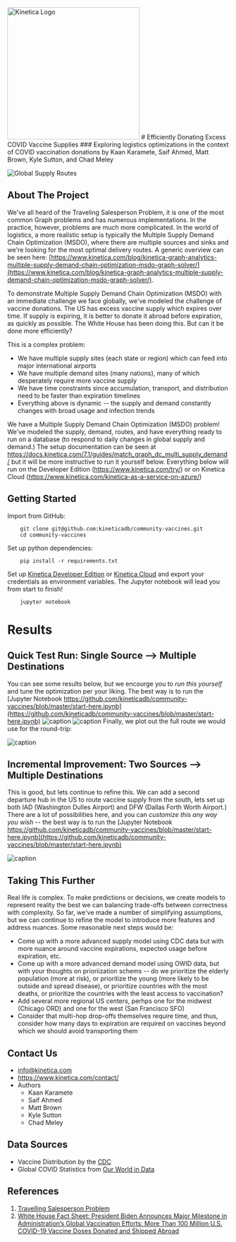 
<img src="https://2wz2rk1b7g6s3mm3mk3dj0lh-wpengine.netdna-ssl.com/wp-content/uploads/2018/08/kinetica_logo.svg" alt="Kinetica Logo" width="300"/>
# Efficiently Donating Excess COVID Vaccine Supplies
###   Exploring logistics optimizations in the context of COVID vaccination donations
by Kaan Karamete, Saif Ahmed, Matt Brown, Kyle Sutton, and Chad Meley

![Global Supply Routes](images/routes.jpg)

## About The Project
We've all heard of the Traveling Salesperson Problem, it is one of the most common Graph problems and has numerous implementations. In the practice, however, problems are much more complicated. In the world of logistics, a more realistic setup is typically the Multiple Supply Demand Chain Optimization (MSDO), where there are multiple sources and sinks and we're looking for the most optimal delivery routes. A generic overview can be seen here: [https://www.kinetica.com/blog/kinetica-graph-analytics-multiple-supply-demand-chain-optimization-msdo-graph-solver/](https://www.kinetica.com/blog/kinetica-graph-analytics-multiple-supply-demand-chain-optimization-msdo-graph-solver/).

To demonstrate Multiple Supply Demand Chain Optimization (MSDO) with an immediate challenge we face globally, we've modeled the challenge of vaccine donations. The US has excess vaccine supply which expires over time. If supply is expiring, it is better to donate it abroad before expiration, as quickly as possible. The White House has been doing this. But can it be done more efficiently?

This is a complex problem:

* We have multiple supply sites (each state or region) which can feed into major international airports
* We have multiple demand sites (many nations), many of which desperately require more vaccine supply
* We have time constraints since accumulation, transport, and distribution need to be faster than expiration timelines
* Everything above is dynamic -- the supply and demand constantly changes with broad usage and infection trends

We have a Multiple Supply Demand Chain Optimization (MSDO) problem! We've modeled the supply, demand, routes, and have everything ready to run on a database (to respond to daily changes in global supply and demand.) The setup documentation can be seen at https://docs.kinetica.com/7.1/guides/match_graph_dc_multi_supply_demand/ but it will be more instructive to run it yourself below. Everything below will run on the Developer Edition (https://www.kinetica.com/try/) or on Kinetica Cloud (https://www.kinetica.com/kinetica-as-a-service-on-azure/)

## Getting Started

Import from GitHub:

```
	git clone git@github.com:kineticadb/community-vaccines.git
	cd community-vaccines
```

Set up python dependencies:

```
	pip install -r requirements.txt
```
Set up [Kinetica Developer Edition](https://www.kinetica.com/try/) or [Kinetica Cloud](https://www.kinetica.com/kinetica-as-a-service-on-azure/) and export your credentials as environment variables. 
The Jupyter notebook will lead you from start to finish!

```	
	jupyter notebook
```

# Results

## Quick Test Run: Single Source --> Multiple Destinations

You can see some results below, but we encourge you to _run this yourself_ and tune the optimization per your liking. The best way is to run the [Jupyter Notebook https://github.com/kineticadb/community-vaccines/blob/master/start-here.ipynb](https://github.com/kineticadb/community-vaccines/blob/master/start-here.ipynb)
![caption](images/pix1.png)
![caption](images/pix2.png)
Finally, we plot out the full route we would use for the round-trip:
    
![caption](images/path_iad.png)


## Incremental Improvement: Two Sources --> Multiple Destinations

This is good, but lets continue to refine this. We can add a second departure hub in the US to route vaccine supply from the south, lets set up both IAD (Washington Dulles Airport) and DFW (Dallas Forth Worth Airport.) There are a lot of possibilities here, and you can _customize this any way you wish_ -- the best way is to run the [Jupyter Notebook https://github.com/kineticadb/community-vaccines/blob/master/start-here.ipynb](https://github.com/kineticadb/community-vaccines/blob/master/start-here.ipynb)

![caption](images/path_iad_dfw.png)

## Taking This Further

Real life is complex. To make predictions or decisions, we create models to represent reality the best we can balancing trade-offs between correctness with complexity. So far, we've made a number of simplifying assumptions, but we can continue to refine the model to introduce more features and address nuances. Some reasonable next steps would be:

* Come up with a more advanced supply model using CDC data but with more nuance around vaccine expirations, expected usage before expiration, etc.
* Come up with a more advanced demand model using OWID data, but with your thoughts on prioriization schems -- do we prioritize the elderly population (more at risk), or prioritize the young (more likely to be outside and spread disease), or prioritize countries with the most deaths, or prioritize the countries with the least access to vaccination?
* Add several more regional US centers, perhps one for the midwest (Chicago ORD) and one for the west (San Francisco SFO)
* Consider that multi-hop drop-offs themselves require time, and thus, consider how many days to expiration are required on vaccines beyond which we should avoid transporting them

## Contact Us
- info@kinetica.com
- https://www.kinetica.com/contact/
- Authors
	- Kaan Karamete
	- Saif Ahmed
	- Matt Brown
	- Kyle Sutton
	- Chad Meley

## Data Sources
* Vaccine Distribution by the [CDC](https://covid.cdc.gov/covid-data-tracker/#vaccinations_vacc-total-admin-rate-total)
* Global COVID Statistics from [Our World in Data](https://ourworldindata.org/coronavirus)

## References
1. [Travelling Salesperson Problem](https://en.wikipedia.org/wiki/Travelling_salesman_problem)
2. [White House Fact Sheet: President Biden Announces Major Milestone in Administration’s Global Vaccination Efforts: More Than 100 Million U.S. COVID-⁠19 Vaccine Doses Donated and Shipped Abroad](https://www.whitehouse.gov/briefing-room/statements-releases/2021/08/03/fact-sheet-president-biden-announces-major-milestone-in-administrations-global-vaccination-efforts-more-than-100-million-u-s-covid-19-vaccine-doses-donated-and-shipped-abroad/)